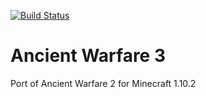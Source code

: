 [![Build Status](https://travis-ci.org/inky2013/AncientWarfare3.svg?branch=master)](https://travis-ci.org/inky2013/AncientWarfare3)
# Ancient Warfare 3
Port of Ancient Warfare 2 for Minecraft 1.10.2